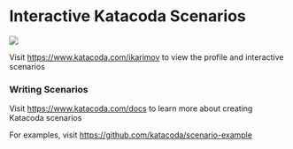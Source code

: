 # Interactive Katacoda Scenarios

[![](http://shields.katacoda.com/katacoda/ikarimov/count.svg)](https://www.katacoda.com/ikarimov "Get your profile on Katacoda.com")

Visit https://www.katacoda.com/ikarimov to view the profile and interactive scenarios

### Writing Scenarios
Visit https://www.katacoda.com/docs to learn more about creating Katacoda scenarios

For examples, visit https://github.com/katacoda/scenario-example
